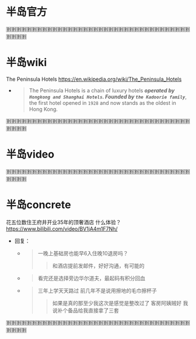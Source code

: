 
# 半岛官方

:u5272::u5272::u5272::u5272::u5272::u5272::u5272::u5272::u5272::u5272::u5272::u5272::u5272::u5272::u5272::u5272::u5272::u5272::u5272::u5272::u5272::u5272::u5272::u5272::u5272::u5272::u5272::u5272::u5272::u5272::u5272::u5272::u5272::u5272::u5272::u5272::u5272::u5272::u5272::u5272:

# 半岛wiki

The Peninsula Hotels https://en.wikipedia.org/wiki/The_Peninsula_Hotels
- > The Peninsula Hotels is a chain of luxury hotels ***operated by `Hongkong and Shanghai Hotels`. Founded by `the Kadoorie family`***, the first hotel opened in `1928` and now stands as the oldest in Hong Kong.

:u5272::u5272::u5272::u5272::u5272::u5272::u5272::u5272::u5272::u5272::u5272::u5272::u5272::u5272::u5272::u5272::u5272::u5272::u5272::u5272::u5272::u5272::u5272::u5272::u5272::u5272::u5272::u5272::u5272::u5272::u5272::u5272::u5272::u5272::u5272::u5272::u5272::u5272::u5272::u5272:

# 半岛video

:u5272::u5272::u5272::u5272::u5272::u5272::u5272::u5272::u5272::u5272::u5272::u5272::u5272::u5272::u5272::u5272::u5272::u5272::u5272::u5272::u5272::u5272::u5272::u5272::u5272::u5272::u5272::u5272::u5272::u5272::u5272::u5272::u5272::u5272::u5272::u5272::u5272::u5272::u5272::u5272:

# 半岛concrete

花五位数住王府井开业35年的顶奢酒店 什么体验？ https://www.bilibili.com/video/BV1jA4m1F7Nh/
- 回复：
  * > 一晚上基础房也能早6入住晚10退房吗？
    >> 和酒店提前发邮件，好好沟通，有可能的
  * > 看完还是选择旁边华尔道夫，最起码有积分回血
  * > 三年上学天天路过 前几年不是说用擦地的毛巾擦杯子
    >> 如果是真的那至少我这次是感觉是整改过了 客房阿姨贼好 我说补个备品给我直接拿了三套

:u5272::u5272::u5272::u5272::u5272::u5272::u5272::u5272::u5272::u5272::u5272::u5272::u5272::u5272::u5272::u5272::u5272::u5272::u5272::u5272::u5272::u5272::u5272::u5272::u5272::u5272::u5272::u5272::u5272::u5272::u5272::u5272::u5272::u5272::u5272::u5272::u5272::u5272::u5272::u5272:
